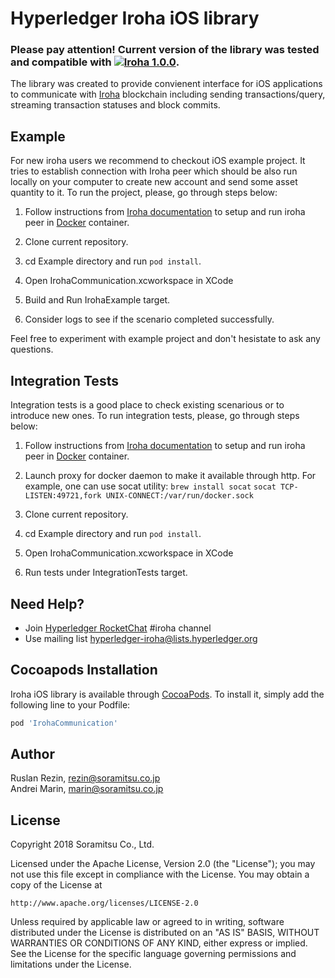 # Hyperledger Iroha iOS library

### Please pay attention! Current version of the library was tested and compatible with [![Iroha 1.0.0](https://img.shields.io/badge/Iroha-1.0.1-green.svg)](https://github.com/hyperledger/iroha/releases/tag/1.0.1).

The library was created to provide convienent interface for iOS applications to communicate with [Iroha](https://github.com/hyperledger/iroha) blockchain including sending transactions/query, streaming transaction statuses and block commits.

## Example

For new iroha users we recommend to checkout iOS example project. It tries to establish connection with Iroha peer which should be also run locally on your computer to create new account and send some asset quantity to it. To run the project, please, go through steps below:

1. Follow instructions from [Iroha documentation](https://iroha.readthedocs.io/en/latest/getting_started/) to setup and run iroha peer in [Docker](https://www.docker.com) container.

2. Clone current repository.

3. cd Example directory and run ```pod install```.

4. Open IrohaCommunication.xcworkspace in XCode

6. Build and Run IrohaExample target.

7. Consider logs to see if the scenario completed successfully.

Feel free to experiment with example project and don't hesistate to ask any questions.

## Integration Tests

Integration tests is a good place to check existing scenarious or to introduce new ones. To run integration tests, please, go through steps below:

1. Follow instructions from [Iroha documentation](https://iroha.readthedocs.io/en/latest/getting_started/) to setup and run iroha peer in [Docker](https://www.docker.com) container.

2. Launch proxy for docker daemon to make it available through http. For example, one can use socat utility:
```brew install socat```
 ```socat TCP-LISTEN:49721,fork UNIX-CONNECT:/var/run/docker.sock``` 

3. Clone current repository.

4. cd Example directory and run ```pod install```.

5. Open IrohaCommunication.xcworkspace in XCode

6. Run tests under IntegrationTests target.

## Need Help?

* Join [Hyperledger RocketChat](https://chat.hyperledger.org) #iroha channel 
* Use mailing list [hyperledger-iroha@lists.hyperledger.org](mailto:hyperledger-iroha@lists.hyperledger.org)

## Cocoapods Installation

Iroha iOS library is available through [CocoaPods](https://cocoapods.org). To install
it, simply add the following line to your Podfile:

```ruby
pod 'IrohaCommunication'
```

## Author

Ruslan Rezin, rezin@soramitsu.co.jp  
Andrei Marin, marin@soramitsu.co.jp

## License

Copyright 2018 Soramitsu Co., Ltd.

Licensed under the Apache License, Version 2.0 (the "License"); you may not use this file except in compliance with the License. You may obtain a copy of the License at
```
http://www.apache.org/licenses/LICENSE-2.0
```
Unless required by applicable law or agreed to in writing, software distributed under the License is distributed on an "AS IS" BASIS, WITHOUT WARRANTIES OR CONDITIONS OF ANY KIND, either express or implied. See the License for the specific language governing permissions and limitations under the License.

